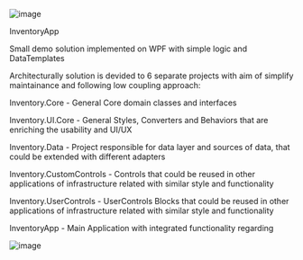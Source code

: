 
![image](https://github.com/AndreasDeveloperCS/InventoryApp/assets/38625058/5e2c7c1b-0501-4b5d-931f-b4c43c5c616d)

InventoryApp 

Small demo solution implemented on WPF with simple logic and DataTemplates


Architecturally solution is devided to 6 separate projects with aim of simplify maintainance and following low coupling approach:


Inventory.Core - General Core domain classes and interfaces


Inventory.UI.Core - General Styles, Converters and Behaviors that are enriching the usability and UI/UX


Inventory.Data - Project responsible for data layer and sources of data, that could be extended with different adapters


Inventory.CustomControls - Controls that could be reused in other applications of infrastructure related with similar style and functionality


Inventory.UserControls - UserControls Blocks that could be reused in other applications of infrastructure related with similar style and functionality 


InventoryApp - Main Application with integrated functionality regarding  

![image](https://github.com/AndreasDeveloperCS/InventoryApp/assets/38625058/486eb20a-7a46-448f-b495-4fa07df28140)
